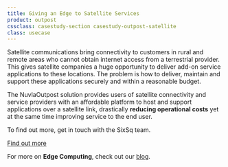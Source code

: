 ```yaml
---
title: Giving an Edge to Satellite Services
product: outpost
cssclass: casestudy-section casestudy-outpost-satellite
class: usecase
---
```


Satellite communications bring connectivity to customers in rural and remote areas who cannot obtain internet access from a terrestrial provider. This gives satellite companies a huge opportunity to deliver add-on service applications to these locations. The problem is how to deliver, maintain and support these applications securely and within a reasonable budget. 

The NuvlaOutpost solution provides users of satellite connectivity and service providers with an affordable platform to host and support applications over a satellite link, drastically **reducing operational costs** yet at the same time improving service to the end user.

To find out more, get in touch with the SixSq team.

<a class="btn-sixsq color-3" href="https://media.sixsq.com/hubfs/Marketing%20Materials/Solutions%20Brief/NuvlaBox%20Satellite%20Application%202018.pdf"><i class="fa fa-plus-square-o"></i>  Find out more</a>

For more on **Edge Computing**, check out our [blog](https://media.sixsq.com/blog/what-is-edge-computing).
